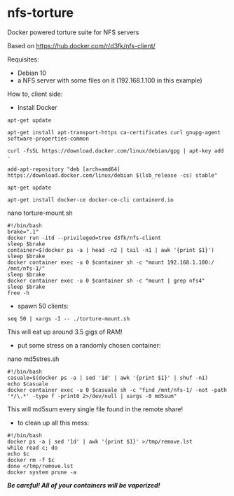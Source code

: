 # nfs-torture
Docker powered torture suite for NFS servers

Based on https://hub.docker.com/r/d3fk/nfs-client/

Requisites:
- Debian 10
- a NFS server with some files on it (192.168.1.100 in this example)

How to, client side:

- Install Docker

```
apt-get update

apt-get install apt-transport-https ca-certificates curl gnupg-agent software-properties-common

curl -fsSL https://download.docker.com/linux/debian/gpg | apt-key add -

add-apt-repository "deb [arch=amd64] https://download.docker.com/linux/debian $(lsb_release -cs) stable"

apt-get update

apt-get install docker-ce docker-ce-cli containerd.io
```

nano torture-mount.sh

```
#!/bin/bash
brake=".1"
docker run -itd --privileged=true d3fk/nfs-client
sleep $brake
container=$(docker ps -a | head -n2 | tail -n1 | awk '{print $1}')
sleep $brake
docker container exec -u 0 $container sh -c "mount 192.168.1.100:/ /mnt/nfs-1/"
sleep $brake
docker container exec -u 0 $container sh -c "mount | grep nfs4"
sleep $brake
free -h
```

- spawn 50 clients:

```
seq 50 | xargs -I -- ./torture-mount.sh
```

This will eat up around 3.5 gigs of RAM!

- put some stress on a randomly chosen container:

nano md5stres.sh

```
#!/bin/bash
casuale=$(docker ps -a | sed '1d' | awk '{print $1}' | shuf -n1)
echo $casuale
docker container exec -u 0 $casuale sh -c "find /mnt/nfs-1/ -not -path '*/\.*' -type f -print0 2>/dev/null | xargs -0 md5sum"
```

This will md5sum every single file found in the remote share!

- to clean up all this mess:

```
#!/bin/bash
docker ps -a | sed '1d' | awk '{print $1}' >/tmp/remove.lst
while read c; do
echo $c
docker rm -f $c
done </tmp/remove.lst
docker system prune -a
```

***Be careful! All of your containers will be vaporized!***
